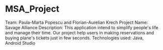 # MSA_Project
Team: Paula-Marta Popescu and Florian-Aurelian Krech 
Project Name: Savage Alliance
Description: This application intend to simplify people's life and manage their time. Our project help users in making reservations and buying plane's tickets just in few seconds.
Technologies used: Java, Android Studio
